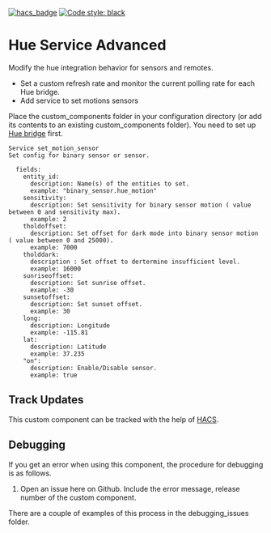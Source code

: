 [![hacs_badge](https://img.shields.io/badge/HACS-Custom-orange.svg)](https://github.com/custom-components/hacs)
[![Code style: black](https://img.shields.io/badge/code%20style-black-000000.svg)](https://github.com/ambv/black)

# Hue Service Advanced
Modify the hue integration behavior for sensors and remotes.
* Set a custom refresh rate and monitor the current polling rate for each Hue bridge.
* Add service to set motions sensors

Place the custom_components folder in your configuration directory (or add its contents to an existing custom_components folder). You need to set up [Hue bridge](https://www.home-assistant.io/components/hue/) first.


```
Service set_motion_sensor
Set config for binary sensor or sensor.

  fields:
    entity_id:
      description: Name(s) of the entities to set.
      example: "binary_sensor.hue_motion"
    sensitivity:
      description: Set sensitivity for binary sensor motion ( value between 0 and sensitivity max).
      example: 2
    tholdoffset:
      description: Set offset for dark mode into binary sensor motion ( value between 0 and 25000).
      example: 7000
    tholddark:
      description : Set offset to dertermine insufficient level.
      example: 16000
    sunriseoffset:
      description: Set sunrise offset.
      example: -30
    sunsetoffset:
      description: Set sunset offset.
      example: 30
    long:
      description: Longitude
      example: -115.81
    lat:
      description: Latitude
      example: 37.235
    "on":
      description: Enable/Disable sensor.
      example: true
```


## Track Updates
This custom component can be tracked with the help of [HACS](https://github.com/custom-components/hacs).

## Debugging

If you get an error when using this component, the procedure for debugging is as follows.

1. Open an issue here on Github. Include the error message, release number of the custom component.


There are a couple of examples of this process in the debugging_issues folder.





